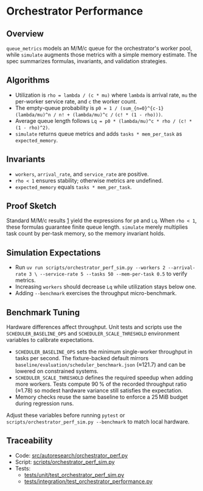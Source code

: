 # Orchestrator Performance

## Overview

`queue_metrics` models an M/M/c queue for the orchestrator's worker pool, while
`simulate` augments those metrics with a simple memory estimate. The spec
summarizes formulas, invariants, and validation strategies.

## Algorithms

- Utilization is `rho = lambda / (c * mu)` where `lambda` is arrival rate,
  `mu` the per-worker service rate, and `c` the worker count.
- The empty-queue probability is
  `p0 = 1 / (sum_{n=0}^{c-1} (lambda/mu)^n / n! + (lambda/mu)^c /`
  `(c! * (1 - rho)))`.
- Average queue length follows
  `Lq = p0 * (lambda/mu)^c * rho / (c! * (1 - rho)^2)`.
- `simulate` returns queue metrics and adds `tasks * mem_per_task` as
  `expected_memory`.

## Invariants

- `workers`, `arrival_rate`, and `service_rate` are positive.
- `rho < 1` ensures stability; otherwise metrics are undefined.
- `expected_memory` equals `tasks * mem_per_task`.

## Proof Sketch

Standard M/M/c results [1] yield the expressions for `p0` and `Lq`. When
`rho < 1`, these formulas guarantee finite queue length. `simulate` merely
multiplies task count by per-task memory, so the memory invariant holds.

## Simulation Expectations

- Run `uv run scripts/orchestrator_perf_sim.py --workers 2 --arrival-rate 3 \
  --service-rate 5 --tasks 50 --mem-per-task 0.5` to verify metrics.
- Increasing `workers` should decrease `Lq` while utilization stays below one.
- Adding `--benchmark` exercises the throughput micro-benchmark.

## Benchmark Tuning

Hardware differences affect throughput. Unit tests and scripts use the
``SCHEDULER_BASELINE_OPS`` and ``SCHEDULER_SCALE_THRESHOLD`` environment
variables to calibrate expectations.

- ``SCHEDULER_BASELINE_OPS`` sets the minimum single-worker throughput in
  tasks per second. The fixture-backed default mirrors
  ``baseline/evaluation/scheduler_benchmark.json`` (≈121.7) and can be
  lowered on constrained systems.
- ``SCHEDULER_SCALE_THRESHOLD`` defines the required speedup when adding
  more workers. Tests compute 90 % of the recorded throughput ratio
  (≈1.78) so modest hardware variance still satisfies the expectation.
- Memory checks reuse the same baseline to enforce a 25 MiB budget during
  regression runs.

Adjust these variables before running ``pytest`` or
``scripts/orchestrator_perf_sim.py --benchmark`` to match local hardware.

## Traceability

- Code: [src/autoresearch/orchestrator_perf.py][m1]
- Script: [scripts/orchestrator_perf_sim.py][m2]
- Tests:
  - [tests/unit/test_orchestrator_perf_sim.py][t1]
  - [tests/integration/test_orchestrator_performance.py][t2]

[1]: https://en.wikipedia.org/wiki/M/M/c_queue
[m1]: ../../src/autoresearch/orchestrator_perf.py
[m2]: ../../scripts/orchestrator_perf_sim.py
[t1]: ../../tests/unit/test_orchestrator_perf_sim.py
[t2]: ../../tests/integration/test_orchestrator_performance.py

